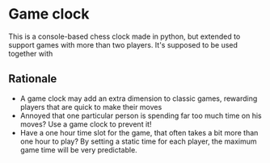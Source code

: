# Game clock

This is a console-based chess clock made in python, but extended to support games with more than two players.  It's supposed to be used together with 

## Rationale

* A game clock may add an extra dimension to classic games, rewarding players that are quick to make their moves
* Annoyed that one particular person is spending far too much time on his moves?  Use a game clock to prevent it!
* Have a one hour time slot for the game, that often takes a bit more than one hour to play?  By setting a static time for each player, the maximum game time will be very predictable.
